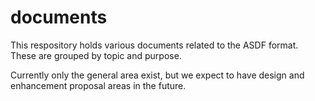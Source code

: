 # documents

This respository holds various documents related to the ASDF format.
These are grouped by topic and purpose.

Currently only the general area exist, but we expect to have design and enhancement proposal areas in the future.
